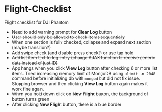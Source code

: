 # Flight-Checklist
Flight checklist for DJI Phantom

* Need to add warning prompt for **Clear Log** button
* ~~User should only be allowed to check items sequentially~~
* When one section is fully checked, collapse and expand next section (maybe transition?)
* Add swipe check (and disable press check?) or use tap hold
* ~~Add list item text to log entry (change AJAX function to receive generic data instead of just ID)~~
* App hangs when you click **View Log** button after checking 6 or more list items. Tried increasing memory limit of MongoDB using `ulimit -n 2048` command before initializing db with `mongod` but did not fix issue. Stopping browser and then clicking **View Log** button again makes it work fine again.
* When you hold down click on **New Flight** button, the background of button turns green
* After clicking **New Flight** button, there is a blue border
